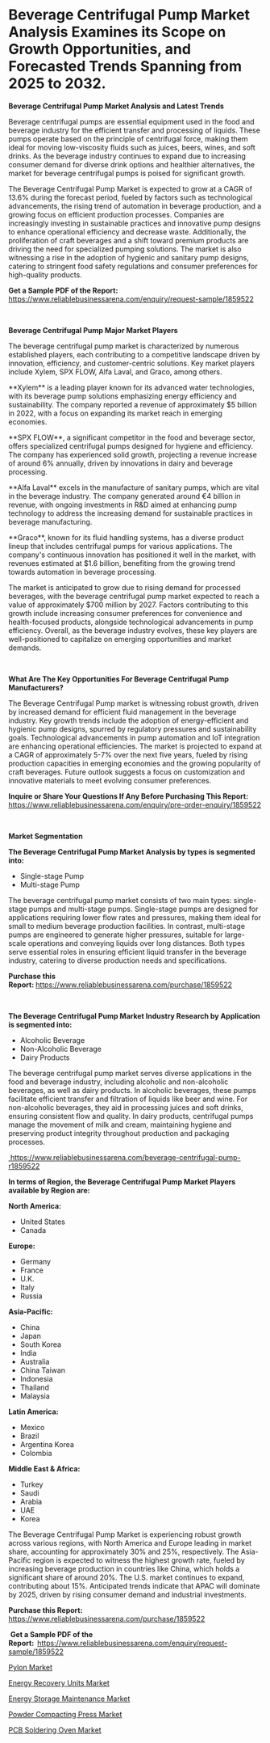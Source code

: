 <p><h1>Beverage Centrifugal Pump Market Analysis Examines its Scope on Growth Opportunities, and Forecasted Trends Spanning from 2025 to 2032.</h1></p><p><strong>Beverage Centrifugal Pump Market Analysis and Latest Trends</strong></p>
<p><p>Beverage centrifugal pumps are essential equipment used in the food and beverage industry for the efficient transfer and processing of liquids. These pumps operate based on the principle of centrifugal force, making them ideal for moving low-viscosity fluids such as juices, beers, wines, and soft drinks. As the beverage industry continues to expand due to increasing consumer demand for diverse drink options and healthier alternatives, the market for beverage centrifugal pumps is poised for significant growth.</p><p>The Beverage Centrifugal Pump Market is expected to grow at a CAGR of 13.6% during the forecast period, fueled by factors such as technological advancements, the rising trend of automation in beverage production, and a growing focus on efficient production processes. Companies are increasingly investing in sustainable practices and innovative pump designs to enhance operational efficiency and decrease waste. Additionally, the proliferation of craft beverages and a shift toward premium products are driving the need for specialized pumping solutions. The market is also witnessing a rise in the adoption of hygienic and sanitary pump designs, catering to stringent food safety regulations and consumer preferences for high-quality products.</p></p>
<p><strong>Get a Sample PDF of the Report:&nbsp;</strong> <a href="https://www.reliablebusinessarena.com/enquiry/request-sample/1859522?utm_campaign=2176&utm_medium=2&utm_source=Github&utm_content=ia&utm_term=28022025&utm_id=beverage-centrifugal-pump">https://www.reliablebusinessarena.com/enquiry/request-sample/1859522</a></p>
<p>&nbsp;</p>
<p><strong>Beverage Centrifugal Pump Major Market Players</strong></p>
<p><p>The beverage centrifugal pump market is characterized by numerous established players, each contributing to a competitive landscape driven by innovation, efficiency, and customer-centric solutions. Key market players include Xylem, SPX FLOW, Alfa Laval, and Graco, among others.</p><p>**Xylem** is a leading player known for its advanced water technologies, with its beverage pump solutions emphasizing energy efficiency and sustainability. The company reported a revenue of approximately $5 billion in 2022, with a focus on expanding its market reach in emerging economies.</p><p>**SPX FLOW**, a significant competitor in the food and beverage sector, offers specialized centrifugal pumps designed for hygiene and efficiency. The company has experienced solid growth, projecting a revenue increase of around 6% annually, driven by innovations in dairy and beverage processing.</p><p>**Alfa Laval** excels in the manufacture of sanitary pumps, which are vital in the beverage industry. The company generated around €4 billion in revenue, with ongoing investments in R&D aimed at enhancing pump technology to address the increasing demand for sustainable practices in beverage manufacturing.</p><p>**Graco**, known for its fluid handling systems, has a diverse product lineup that includes centrifugal pumps for various applications. The company's continuous innovation has positioned it well in the market, with revenues estimated at $1.6 billion, benefiting from the growing trend towards automation in beverage processing.</p><p>The market is anticipated to grow due to rising demand for processed beverages, with the beverage centrifugal pump market expected to reach a value of approximately $700 million by 2027. Factors contributing to this growth include increasing consumer preferences for convenience and health-focused products, alongside technological advancements in pump efficiency. Overall, as the beverage industry evolves, these key players are well-positioned to capitalize on emerging opportunities and market demands.</p></p>
<p>&nbsp;</p>
<p><strong>What Are The Key Opportunities For Beverage Centrifugal Pump Manufacturers?</strong></p>
<p><p>The Beverage Centrifugal Pump market is witnessing robust growth, driven by increased demand for efficient fluid management in the beverage industry. Key growth trends include the adoption of energy-efficient and hygienic pump designs, spurred by regulatory pressures and sustainability goals. Technological advancements in pump automation and IoT integration are enhancing operational efficiencies. The market is projected to expand at a CAGR of approximately 5-7% over the next five years, fueled by rising production capacities in emerging economies and the growing popularity of craft beverages. Future outlook suggests a focus on customization and innovative materials to meet evolving consumer preferences.</p></p>
<p><strong>Inquire or Share Your Questions If Any Before Purchasing This Report:</strong> <a href="https://www.reliablebusinessarena.com/enquiry/pre-order-enquiry/1859522?utm_campaign=2176&utm_medium=2&utm_source=Github&utm_content=ia&utm_term=28022025&utm_id=beverage-centrifugal-pump">https://www.reliablebusinessarena.com/enquiry/pre-order-enquiry/1859522</a></p>
<p>&nbsp;</p>
<p><strong>Market Segmentation</strong></p>
<p><strong>The Beverage Centrifugal Pump Market Analysis by types is segmented into:</strong></p>
<p><ul><li>Single-stage Pump</li><li>Multi-stage Pump</li></ul></p>
<p><p>The beverage centrifugal pump market consists of two main types: single-stage pumps and multi-stage pumps. Single-stage pumps are designed for applications requiring lower flow rates and pressures, making them ideal for small to medium beverage production facilities. In contrast, multi-stage pumps are engineered to generate higher pressures, suitable for large-scale operations and conveying liquids over long distances. Both types serve essential roles in ensuring efficient liquid transfer in the beverage industry, catering to diverse production needs and specifications.</p></p>
<p><strong>Purchase this Report:&nbsp;</strong><a href="https://www.reliablebusinessarena.com/purchase/1859522?utm_campaign=2176&utm_medium=2&utm_source=Github&utm_content=ia&utm_term=28022025&utm_id=beverage-centrifugal-pump">https://www.reliablebusinessarena.com/purchase/1859522</a></p>
<p>&nbsp;</p>
<p><strong>The Beverage Centrifugal Pump Market Industry Research by Application is segmented into:</strong></p>
<p><ul><li>Alcoholic Beverage</li><li>Non-Alcoholic Beverage</li><li>Dairy Products</li></ul></p>
<p><p>The beverage centrifugal pump market serves diverse applications in the food and beverage industry, including alcoholic and non-alcoholic beverages, as well as dairy products. In alcoholic beverages, these pumps facilitate efficient transfer and filtration of liquids like beer and wine. For non-alcoholic beverages, they aid in processing juices and soft drinks, ensuring consistent flow and quality. In dairy products, centrifugal pumps manage the movement of milk and cream, maintaining hygiene and preserving product integrity throughout production and packaging processes.</p></p>
<p><a href="https://www.reliablebusinessarena.com/beverage-centrifugal-pump-r1859522?utm_campaign=2176&utm_medium=2&utm_source=Github&utm_content=ia&utm_term=28022025&utm_id=beverage-centrifugal-pump">&nbsp;https://www.reliablebusinessarena.com/beverage-centrifugal-pump-r1859522</a></p>
<p><strong>In terms of Region, the Beverage Centrifugal Pump Market Players available by Region are:</strong></p>
<p>
    <p> <strong> North America: </strong>
        <ul>
            <li>United States</li>
            <li>Canada</li>
        </ul>
        </p> 
    <p> <strong> Europe: </strong>
        <ul>
            <li>Germany</li>
            <li>France</li>
            <li>U.K.</li>
            <li>Italy</li>
            <li>Russia</li>
        </ul>
        </p> 
    <p> <strong> Asia-Pacific: </strong>
        <ul>
            <li>China</li>
            <li>Japan</li>
            <li>South Korea</li>
            <li>India</li>
            <li>Australia</li>
            <li>China Taiwan</li>
            <li>Indonesia</li>
            <li>Thailand</li>
            <li>Malaysia</li>
        </ul>
        </p> 
    <p> <strong> Latin America: </strong>
        <ul>
            <li>Mexico</li>
            <li>Brazil</li>
            <li>Argentina Korea</li>
            <li>Colombia</li>
        </ul>
        </p> 
    <p> <strong> Middle East & Africa: </strong>
        <ul>
            <li>Turkey</li>
            <li>Saudi</li>
            <li>Arabia</li>
            <li>UAE</li>
            <li>Korea</li>
        </ul>
    </p>
    </p>
<p><p>The Beverage Centrifugal Pump Market is experiencing robust growth across various regions, with North America and Europe leading in market share, accounting for approximately 30% and 25%, respectively. The Asia-Pacific region is expected to witness the highest growth rate, fueled by increasing beverage production in countries like China, which holds a significant share of around 20%. The U.S. market continues to expand, contributing about 15%. Anticipated trends indicate that APAC will dominate by 2025, driven by rising consumer demand and industrial investments.</p></p>
<p><strong>Purchase this Report: </strong><a href="https://www.reliablebusinessarena.com/purchase/1859522?utm_campaign=2176&utm_medium=2&utm_source=Github&utm_content=ia&utm_term=28022025&utm_id=beverage-centrifugal-pump">https://www.reliablebusinessarena.com/purchase/1859522</a></p>
<p>&nbsp;<strong>Get a Sample PDF of the Report:&nbsp;&nbsp;</strong><a href="https://www.reliablebusinessarena.com/enquiry/request-sample/1859522?utm_campaign=2176&utm_medium=2&utm_source=Github&utm_content=ia&utm_term=28022025&utm_id=beverage-centrifugal-pump">https://www.reliablebusinessarena.com/enquiry/request-sample/1859522</a></p>
<p><strong></strong></p>
<p><p><a href="https://github.com/joubehobock75/Market-Research-Report-List-1/blob/main/pylon-market.md?utm_campaign=2176&utm_medium=2&utm_source=Github&utm_content=ia&utm_term=28022025&utm_id=beverage-centrifugal-pump">Pylon Market</a></p><p><a href="https://github.com/eutonfunai20/Market-Research-Report-List-1/blob/main/energy-recovery-units-market.md?utm_campaign=2176&utm_medium=2&utm_source=Github&utm_content=ia&utm_term=28022025&utm_id=beverage-centrifugal-pump">Energy Recovery Units Market</a></p><p><a href="https://github.com/ozolsgasko02/Market-Research-Report-List-1/blob/main/energy-storage-maintenance-market.md?utm_campaign=2176&utm_medium=2&utm_source=Github&utm_content=ia&utm_term=28022025&utm_id=beverage-centrifugal-pump">Energy Storage Maintenance Market</a></p><p><a href="https://github.com/provorikovar/Market-Research-Report-List-7/blob/main/powder-compacting-press-market.md?utm_campaign=2176&utm_medium=2&utm_source=Github&utm_content=ia&utm_term=28022025&utm_id=beverage-centrifugal-pump">Powder Compacting Press Market</a></p><p><a href="https://github.com/CliffMedina6/Market-Research-Report-List-7/blob/main/pcb-soldering-oven-market.md?utm_campaign=2176&utm_medium=2&utm_source=Github&utm_content=ia&utm_term=28022025&utm_id=beverage-centrifugal-pump">PCB Soldering Oven Market</a></p></p>